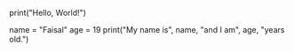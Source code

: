 print("Hello, World!")

name = "Faisal"
age = 19
print("My name is", name, "and I am", age, "years old.")